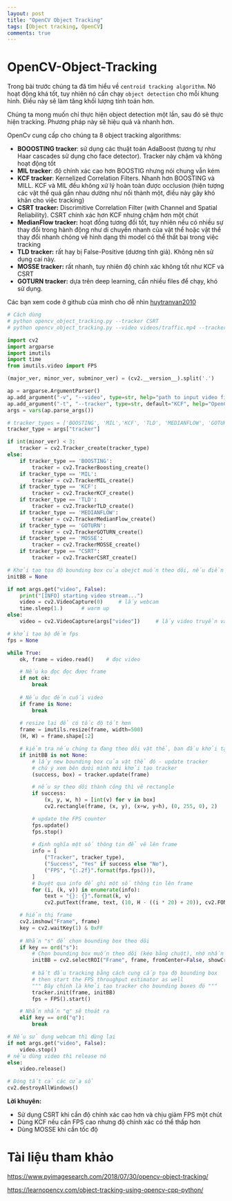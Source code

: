 ```yaml
---
layout: post
title: "OpenCV Object Tracking"
tags: [Object tracking, OpenCV]
comments: true
---
```


# OpenCV-Object-Tracking

Trong bài trước chúng ta đã tìm hiểu về `centroid tracking algorithm`. Nó hoạt động khá tốt, tuy nhiên nó cần chạy `object detection` cho mỗi khung hình. Điều này sẽ làm tăng khối lượng tính toán hơn.

Chúng ta mong muốn chỉ thực hiện object detection một lần, sau đó sẽ thực hiện tracking. Phương pháp này sẽ hiệu quả và nhanh hơn. 

OpenCv cung cấp cho chúng ta 8 object tracking algorithms:
* **BOOOSTING tracker**: sử dụng các thuật toán AdaBoost (tương tự như Haar cascades sử dụng cho face detector). Tracker này chậm và không hoạt động tốt
* **MIL tracker**: độ chính xác cao hơn BOOSTIG nhưng nói chung vẫn kém
* **KCF tracker**: Kernelized Correlation Filters. Nhanh hơn BOOSTING và MILL. KCF và MIL đều không xử lý hoàn toàn được occlusion (hiện tượng các vật thể quá gần nhau dường như nối thành một, điều này gây khó khăn cho việc tracking)
* **CSRT tracker:** Discrimitive Correlation Filter (with Channel and Spatial Reliability). CSRT chính xác hơn KCF nhưng chậm hơn một chút
* **MedianFlow tracker:** hoạt đồng tương đối tốt, tuy nhiên nếu có nhiều sự thay đổi trong hành động như di chuyển nhanh của vật thể hoặc vật thể thay đổi nhanh chóng về hình dạng thì model có thể thất bại trong việc tracking
* **TLD tracker:** rất hay bị False-Positive (dương tính giả). Không nên sử dụng caí này.
* **MOSSE tracker:** rất nhanh, tuy nhiên độ chính xác không tốt như KCF và CSRT
* **GOTURN tracker:** dựa trên deep learning, cần nhiều files để chạy, khó sử dụng.

Các bạn xem code ở github của mình cho dễ nhìn [huytranvan2010](https://github.com/huytranvan2010/OpenCV-Object-Tracking)
```python
# Cách dùng
# python opencv_object_tracking.py --tracker CSRT
# python opencv_object_tracking.py --video videos/traffic.mp4 --tracker CSRT

import cv2
import argparse
import imutils
import time
from imutils.video import FPS

(major_ver, minor_ver, subminor_ver) = (cv2.__version__).split('.')

ap = argparse.ArgumentParser()
ap.add_argument("-v", "--video", type=str, help="path to input video file")
ap.add_argument("-t", "--tracker", type=str, default="KCF", help="OpenCV object tracker type")
args = vars(ap.parse_args())

# tracker_types = ['BOOSTING', 'MIL','KCF', 'TLD', 'MEDIANFLOW', 'GOTURN', 'MOSSE', 'CSRT']
tracker_type = args["tracker"]

if int(minor_ver) < 3:
    tracker = cv2.Tracker_create(tracker_type)
else:
    if tracker_type == 'BOOSTING':
        tracker = cv2.TrackerBoosting_create()
    if tracker_type == 'MIL':
        tracker = cv2.TrackerMIL_create()
    if tracker_type == 'KCF':
        tracker = cv2.TrackerKCF_create()
    if tracker_type == 'TLD':
        tracker = cv2.TrackerTLD_create()
    if tracker_type == 'MEDIANFLOW':
        tracker = cv2.TrackerMedianFlow_create()
    if tracker_type == 'GOTURN':
        tracker = cv2.TrackerGOTURN_create()
    if tracker_type == 'MOSSE':
        tracker = cv2.TrackerMOSSE_create()
    if tracker_type == "CSRT":
        tracker = cv2.TrackerCSRT_create()

# Khởi tạo tọa độ bounding box của obejct muốn theo dõi, nếu điền vào ở dưới sẽ xử lý 
initBB = None

if not args.get("video", False):
    print("[INFO] starting video stream...")
    video = cv2.VideoCapture(0)     # lấy webcam
    time.sleep(1.)      # warm up
else:
    video = cv2.VideoCapture(args["video"])     # lấy video truyền vào

# khởi tạo bộ đếm fps
fps = None

while True:
    ok, frame = video.read()    # đọc video

    # Nếu ko đọc đọc được frame
    if not ok:
        break
    
    # Nếu đọc đến cuối video
    if frame is None:
        break
    
    # resize lại để có tốc độ tốt hơn
    frame = imutils.resize(frame, width=500)
    (H, W) = frame.shape[:2]

    # kiểm tra nếu chúng ta đang theo dõi vật thể, ban đầu khởi tạo ininBB
    if initBB is not None:
        # lấy new bounding box của vật thể đó - update tracker
        # chú ý xem bên dưới mình mới khởi tạo tracker
        (success, box) = tracker.update(frame)

        # nếu sự theo dõi thành công thì vẽ rectangle
        if success:
            (x, y, w, h) = [int(v) for v in box]
            cv2.rectangle(frame, (x, y), (x+w, y+h), (0, 255, 0), 2)

        # update the FPS counter
        fps.update()
        fps.stop()
        
        # định nghĩa một số thông tin để vẽ lên frame
        info = [
            ("Tracker", tracker_type),
            ("Success", "Yes" if success else "No"),
            ("FPS", "{:.2f}".format(fps.fps())),
        ]
        # Duyệt qua info để ghi một số thông tin lên frame
        for (i, (k, v)) in enumerate(info):
            text = "{}: {}".format(k, v)
            cv2.putText(frame, text, (10, H - ((i * 20) + 20)), cv2.FONT_HERSHEY_SIMPLEX, 0.6, (0, 0, 255), 2)

    # hiển thị frame
    cv2.imshow("Frame", frame)
    key = cv2.waitKey(1) & 0xFF
    
    # Nhấn "s" để chọn bounding box theo dõi
    if key == ord("s"):
        # Chọn bounding box muốn theo dõi (kéo bằng chuột), nhớ nhấn ENTER hoặc SPACE để hoàn thành
        initBB = cv2.selectROI("Frame", frame, fromCenter=False, showCrosshair=True)
        
        # bắt đầu tracking bằng cách cung cấp tọa độ bounding box
        # then start the FPS throughput estimator as well
        """ Đây chính là khởi tạo tracker cho bounding boxes đó """
        tracker.init(frame, initBB)
        fps = FPS().start()

    # Nhấn nhấn "q" sẽ thoát ra
    elif key == ord("q"):
        break

# Nếu sử dụng webcam thì dừng lại
if not args.get("video", False):
    video.stop()
# nếu dùng video thì release nó
else:
    video.release()

# Đóng tất cả các cửa sổ
cv2.destroyAllWindows()

```

**Lời khuyên:**
- Sử dụng CSRT khi cần độ chính xác cao hơn và chịu giảm FPS một chút
- Dùng KCF nếu cần FPS cao nhưng độ chính xác có thể thấp hơn
- Dùng MOSSE khi cần tốc độ

# Tài liệu tham khảo
https://www.pyimagesearch.com/2018/07/30/opencv-object-tracking/

https://learnopencv.com/object-tracking-using-opencv-cpp-python/ 
